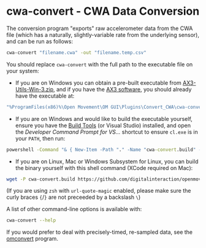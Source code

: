 ﻿# cwa-convert - CWA Data Conversion

The conversion program "exports" raw accelerometer data from the CWA file 
(which has a naturally, slightly-variable rate from the underlying sensor), 
and can be run as follows:

```bash
cwa-convert "filename.cwa" -out "filename.temp.csv"
```

You should replace `cwa-convert` with the full path to the executable file on your system:

* If you are on Windows you can obtain a pre-built executable from [AX3-Utils-Win-3.zip](https://github.com/digitalinteraction/openmovement/blob/master/Downloads/AX3/AX3-Utils-Win-3.zip?raw=true), 
and if you have the [AX3 software](https://github.com/digitalinteraction/openmovement/wiki/AX3-GUI#downloading-and-installing), you should already have the executable at:

```cmd
"%ProgramFiles(x86)%\Open Movement\OM GUI\Plugins\Convert_CWA\cwa-convert.exe"
```

* If you are on Windows and would like to build the executable yourself, ensure you have the [Build Tools](https://aka.ms/buildtools) (or Visual Studio) installed, and open the *Developer Command Prompt for VS...* shortcut to ensure `cl.exe` is in your `PATH`, then run:

```cmd
powershell -Command "& { New-Item -Path "." -Name "cwa-convert.build" -ItemType "directory" ; Invoke-WebRequest https://github.com/digitalinteraction/openmovement/raw/master/Software/AX3/cwa-convert/c/main.c -o cwa-convert.build/main.c ; Invoke-WebRequest https://github.com/digitalinteraction/openmovement/raw/master/Software/AX3/cwa-convert/c/cwa.h -o cwa-convert.build/cwa.h ; Invoke-WebRequest https://github.com/digitalinteraction/openmovement/raw/master/Software/AX3/cwa-convert/c/cwa.c -o cwa-convert.build/cwa.c ; }" ; cl.exe /O2 /Fo:cwa-convert.build\ cwa-convert.build/main.c cwa-convert.build/cwa.c /Fe:cwa-convert.exe
```

* If you are on Linux, Mac or Windows Subsystem for Linux, you can build the binary yourself with this shell command (XCode required on Mac):

```bash
wget -P cwa-convert.build https://github.com/digitalinteraction/openmovement/raw/master/Software/AX3/cwa-convert/c/{main.c,cwa.{c,h}} && cd cwa-convert.build && gcc main.c cwa.c -lm -O2 -o ../cwa-convert && cd -
```

(If you are using `zsh` with `url-quote-magic` enabled, please make sure the curly braces `{`/`}` are not preceeded by a backslash `\`)

A list of other command-line options is available with:

```bash
cwa-convert --help
```

If you would prefer to deal with precisely-timed, re-sampled data, see the [omconvert](https://github.com/digitalinteraction/openmovement/blob/master/Software/AX3/omconvert/README.md) program.
